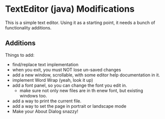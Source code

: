 # TextEditor (java) Modifications

This is a simple text editor. Using it as a starting point, it needs a bunch of functionality additions.

## Additions

Things to add:

- find/replace text implementation
- when you exit, you must NOT lose un-saved changes
- add a new window, scrollable, with some editor help documentation in it.
- implement Word Wrap (yeah, look it up)
- add a font panel, so you can change the font you edit in.
  - make sure not only new files are in th enew font, but existing windows too.
- add a way to print the current file.
- add a way to set the page in portrait or landscape mode
- Make your About Dialog snazzy!
